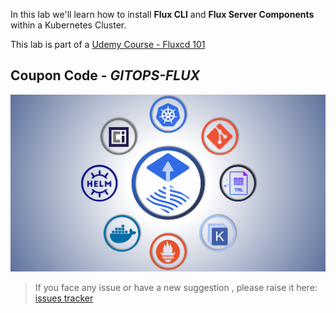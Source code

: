 

In this lab we'll learn how to install **Flux CLI** and **Flux Server Components** within a Kubernetes Cluster.

This lab is part of a [Udemy Course - Fluxcd 101](https://www.udemy.com/course/gitops-flux)
## Coupon Code - *GITOPS-FLUX*
<a href="https://www.udemy.com/course/gitops-flux"><img src="./logo3.png"></a>


> If you face any issue or have a new suggestion , please raise it here: [issues tracker](https://github.com/sidd-harth/fluxcd-tracker/issues)
